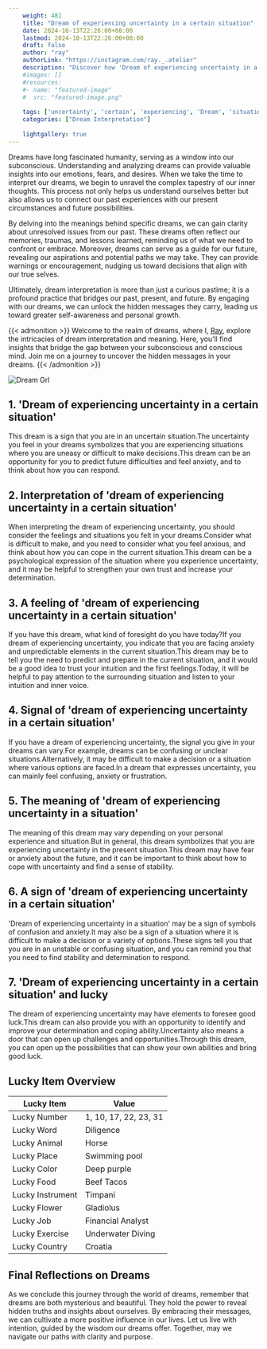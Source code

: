 ```yaml
---
    weight: 481
    title: "Dream of experiencing uncertainty in a certain situation"  # Assuming 'title' column exists
    date: 2024-10-13T22:26:00+08:00
    lastmod: 2024-10-13T22:26:00+08:00
    draft: false
    author: "ray"
    authorLink: "https://instagram.com/ray._.atelier"
    description: "Discover how 'Dream of experiencing uncertainty in a certain situation' can interpret your future and uncover its significant meanings in your life."
    #images: []
    #resources:
    #- name: "featured-image"
    #  src: "featured-image.png"
    
    tags: ['uncertainty', 'certain', 'experiencing', 'Dream', 'situation', 'a', 'in', 'of']
    categories: ["Dream Interpretation"]
    
    lightgallery: true
---
```

    
Dreams have long fascinated humanity, serving as a window into our subconscious. Understanding and analyzing dreams can provide valuable insights into our emotions, fears, and desires. When we take the time to interpret our dreams, we begin to unravel the complex tapestry of our inner thoughts. This process not only helps us understand ourselves better but also allows us to connect our past experiences with our present circumstances and future possibilities.

By delving into the meanings behind specific dreams, we can gain clarity about unresolved issues from our past. These dreams often reflect our memories, traumas, and lessons learned, reminding us of what we need to confront or embrace. Moreover, dreams can serve as a guide for our future, revealing our aspirations and potential paths we may take. They can provide warnings or encouragement, nudging us toward decisions that align with our true selves.

Ultimately, dream interpretation is more than just a curious pastime; it is a profound practice that bridges our past, present, and future. By engaging with our dreams, we can unlock the hidden messages they carry, leading us toward greater self-awareness and personal growth.

{{< admonition >}}
Welcome to the realm of dreams, where I, [Ray](https://instagram.com/ray._.atelier), explore the intricacies of dream interpretation and meaning. Here, you’ll find insights that bridge the gap between your subconscious and conscious mind. Join me on a journey to uncover the hidden messages in your dreams.
{{< /admonition >}}

![Dream Grl](https://cdn.pixabay.com/photo/2017/11/02/03/35/gothic-2910057_1280.jpg "Dream Grl")

## 1. 'Dream of experiencing uncertainty in a certain situation'
This dream is a sign that you are in an uncertain situation.The uncertainty you feel in your dreams symbolizes that you are experiencing situations where you are uneasy or difficult to make decisions.This dream can be an opportunity for you to predict future difficulties and feel anxiety, and to think about how you can respond.

## 2. Interpretation of 'dream of experiencing uncertainty in a certain situation'
When interpreting the dream of experiencing uncertainty, you should consider the feelings and situations you felt in your dreams.Consider what is difficult to make, and you need to consider what you feel anxious, and think about how you can cope in the current situation.This dream can be a psychological expression of the situation where you experience uncertainty, and it may be helpful to strengthen your own trust and increase your determination.

## 3. A feeling of 'dream of experiencing uncertainty in a certain situation'
If you have this dream, what kind of foresight do you have today?If you dream of experiencing uncertainty, you indicate that you are facing anxiety and unpredictable elements in the current situation.This dream may be to tell you the need to predict and prepare in the current situation, and it would be a good idea to trust your intuition and the first feelings.Today, it will be helpful to pay attention to the surrounding situation and listen to your intuition and inner voice.

## 4. Signal of 'dream of experiencing uncertainty in a certain situation'
If you have a dream of experiencing uncertainty, the signal you give in your dreams can vary.For example, dreams can be confusing or unclear situations.Alternatively, it may be difficult to make a decision or a situation where various options are faced.In a dream that expresses uncertainty, you can mainly feel confusing, anxiety or frustration.

## 5. The meaning of 'dream of experiencing uncertainty in a situation'
The meaning of this dream may vary depending on your personal experience and situation.But in general, this dream symbolizes that you are experiencing uncertainty in the present situation.This dream may have fear or anxiety about the future, and it can be important to think about how to cope with uncertainty and find a sense of stability.

## 6. A sign of 'dream of experiencing uncertainty in a certain situation'
'Dream of experiencing uncertainty in a situation' may be a sign of symbols of confusion and anxiety.It may also be a sign of a situation where it is difficult to make a decision or a variety of options.These signs tell you that you are in an unstable or confusing situation, and you can remind you that you need to find stability and determination to respond.

## 7. 'Dream of experiencing uncertainty in a certain situation' and lucky
The dream of experiencing uncertainty may have elements to foresee good luck.This dream can also provide you with an opportunity to identify and improve your determination and coping ability.Uncertainty also means a door that can open up challenges and opportunities.Through this dream, you can open up the possibilities that can show your own abilities and bring good luck.

## Lucky Item Overview
| Lucky Item          | Value              |
|---------------|--------------------|
| Lucky Number        | 1, 10, 17, 22, 23, 31  |
| Lucky Word          | Diligence |
| Lucky Animal        | Horse |
| Lucky Place         | Swimming pool     |
| Lucky Color         | Deep purple     |
| Lucky Food          | Beef Tacos      |
| Lucky Instrument    | Timpani |
| Lucky Flower        | Gladiolus    |
| Lucky Job           | Financial Analyst       |
| Lucky Exercise      | Underwater Diving  |
| Lucky Country       | Croatia    |


##  Final Reflections on Dreams

As we conclude this journey through the world of dreams, remember that dreams are both mysterious and beautiful. They hold the power to reveal hidden truths and insights about ourselves. By embracing their messages, we can cultivate a more positive influence in our lives. Let us live with intention, guided by the wisdom our dreams offer. Together, may we navigate our paths with clarity and purpose.
